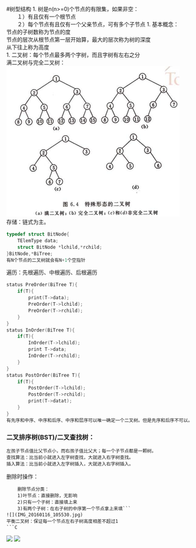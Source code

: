 #树型结构
1. 
树是n(n>=0)个节点的有限集，如果非空：<br>
　　１）有且仅有一个根节点<br>
　　２）每个节点有且仅有一个父亲节点，可有多个子节点
1. 
基本概念：<br>
节点的子树数称为节点的度<br>
节点的层次从根节点第一层开始算，最大的层次称为树的深度<br>
从下往上称为高度<br>
1. 
二叉树：每个节点最多两个字树，而且字树有左右之分<br>
满二叉树与完全二叉树：<br>
![3](1.png)
<br>存储：链式为主。
```C
typedef struct BitNode{
    TElemType data;
    struct BitNode *lchild,*rchild;
}BitNode,*BiTree;
有N个节点的二叉树就会有N+1个空指针
```
遍历：先根遍历、中根遍历、后根遍历
```C
status PreOrder(BiTree T){
    if(T){
        print(T->data);
        PreOrder(T->lchild);
        PreOrder(T->rchild);
    }
}
status InOrder(BiTree T){
    if(T){
        InOrder(T->lchild);
        print T->data;
        InOrder(T->rchild);
    }
}
status PostOrder(BiTree T){
    if(T){
        PostOrder(T->lchild);
        PostOrder(T->rchild);
        print(T->datat);
    }
}
有先序和中序、中序和后序、中序和层序可以唯一确定一个二叉树。但是先序和后序不可以。
```

### 二叉排序树(BST)/二叉查找树：
```C
左孩子节点值比父节点小，而右孩子值比父大；每一个子节点都是一颗树。
查找算法：比当前小就进入左字树查找，大就进入右字树查找。
插入算法：比当前小就进入左字树插入，大就进入右字树插入。
```
删除时操作：
```
    删除节点分类：
    1)叶节点：直接删除，无影响
    2)只有一个子树：直接填上来
    3)有两个子树：在右子树的中序第一个节点拿上来填```
![](IMG_20160116_105530.jpg)
平衡二叉树：保证每一个节点左右子树高度相差不超过1
```C
```
![](IMG_20160116_105600.jpg)
![](IMG_20160116_105618.jpg)